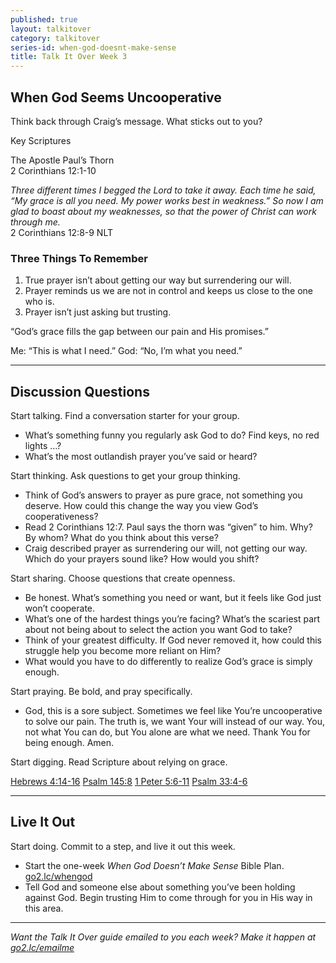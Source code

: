 ```yaml
---
published: true
layout: talkitover
category: talkitover
series-id: when-god-doesnt-make-sense
title: Talk It Over Week 3
---
```


## When God Seems Uncooperative
<p class="lead">Think back through Craig’s message. What sticks out to you?</p> 

Key Scriptures

The Apostle Paul’s Thorn  
2 Corinthians 12:1-10

_Three different times I begged the Lord to take it away. Each time he said, “My grace is all you need. My power works best in weakness.” So now I am glad to boast about my weaknesses, so that the power of Christ can work through me._  
2 Corinthians 12:8-9 NLT

### Three Things To Remember

1. True prayer isn’t about getting our way but surrendering our will.  
2. Prayer reminds us we are not in control and keeps us close to the one who is.  
3. Prayer isn’t just asking but trusting.  

“God’s grace fills the gap between our pain and His promises.”  

Me: “This is what I need.” God: “No, I’m what you need.”    

* * *

## Discussion Questions
<p class="lead">Start talking. Find a conversation starter for your group.</p> 

* What’s something funny you regularly ask God to do? Find keys, no red lights ...?
* What’s the most outlandish prayer you’ve said or heard?

<p class="lead">Start thinking. Ask questions to get your group thinking.</p> 

* Think of God’s answers to prayer as pure grace, not something you deserve. How could this change the way you view God’s cooperativeness?
* Read 2 Corinthians 12:7. Paul says the thorn was “given” to him. Why? By whom? What do you think about this verse?
* Craig described prayer as surrendering our will, not getting our way. Which do your prayers sound like? How would you shift?
 
<p class="lead">Start sharing. Choose questions that create openness.</p> 

* Be honest. What’s something you need or want, but it feels like
God just won’t cooperate.
* What’s one of the hardest things you’re facing? What’s the scariest part about not being about to select the action you want God to take?
* Think of your greatest difficulty. If God never removed it, how could this struggle help you become more reliant on Him?
* What would you have to do differently to realize God’s grace is simply enough.

<p class="lead">Start praying. Be bold, and pray specifically.</p> 

* God, this is a sore subject. Sometimes we feel like You’re uncooperative to solve our pain. The truth is, we want Your will instead of our way. You, not what You can do, but You alone are what we need. Thank You for being enough. Amen.

<p class="lead">Start digging. Read Scripture about relying on grace.</p> 

[Hebrews 4:14-16](https://www.bible.com/bible/111/heb.4.14-16.niv) [Psalm 145:8](https://www.bible.com/bible/111/psa.145.8.niv) [1 Peter 5:6-11](https://www.bible.com/bible/111/1pe.5.6-11.niv) [Psalm 33:4-6](https://www.bible.com/bible/111/psa.33.4-6.niv)

* * *

## Live It Out
<p class="lead">Start doing. Commit to a step, and live it out this week.</p>

* Start the one-week _When God Doesn’t Make Sense_ Bible Plan. [go2.lc/whengod](https://www.bible.com/reading-plans/2047-when-god-doesnt-make-sense)
* Tell God and someone else about something you’ve been holding against God. Begin trusting Him to come through for you in His way in this area.

* * *

_Want the Talk It Over guide emailed to you each week? Make it happen at [go2.lc/emailme](/talkitover)_
